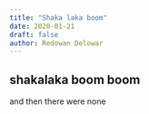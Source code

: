 ```yaml
---
title: "Shaka laka boom"
date: 2020-01-21
draft: false
author: Redowan Delowar
---
```


## shakalaka boom boom
and then there were none

